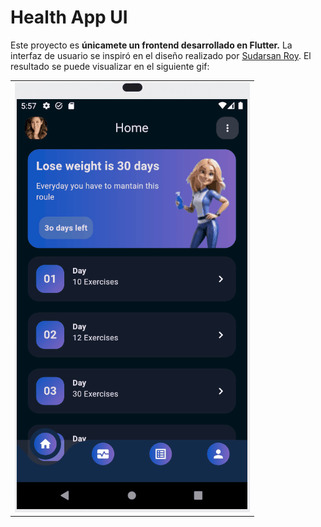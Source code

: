 # Health App UI

Este proyecto es **únicamete un frontend desarrollado en Flutter.** La interfaz de usuario se inspiró en el diseño realizado por [Sudarsan Roy](https://dribbble.com/shots/25639336-Health-Care-Mobile-App-UI-UX?utm_source=Clipboard_Shot&utm_campaign=sudarshanroy009&utm_content=Health%20Care%20Mobile%20App%20UI%2FUX&utm_medium=Social_Share&utm_source=Clipboard_Shot&utm_campaign=sudarshanroy009&utm_content=Health%20Care%20Mobile%20App%20UI%2FUX&utm_medium=Social_Share). El resultado se puede visualizar en el siguiente gif:

<table>
<tr>
<td>
<img src="assets/images/gifs/app.gif" alt="Apps Gif"></img>
</td>
</tr>
</table>